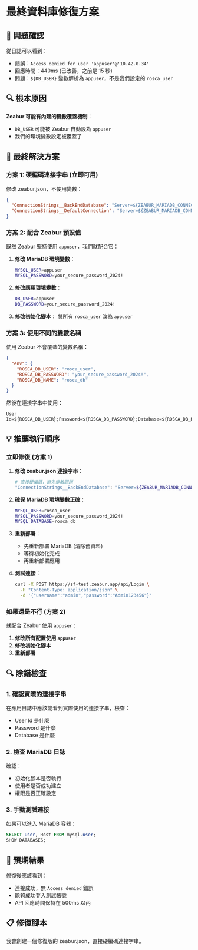 # 最終資料庫修復方案

## 🎯 問題確認

從日誌可以看到：
- 錯誤：`Access denied for user 'appuser'@'10.42.0.34'`
- 回應時間：440ms (已改善，之前是 15 秒)
- 問題：`${DB_USER}` 變數解析為 `appuser`，不是我們設定的 `rosca_user`

## 🔍 根本原因

**Zeabur 可能有內建的變數覆蓋機制**：
- `DB_USER` 可能被 Zeabur 自動設為 `appuser`
- 我們的環境變數設定被覆蓋了

## 🚀 最終解決方案

### 方案 1: 硬編碼連接字串 (立即可用)

修改 zeabur.json，不使用變數：

```json
{
  "ConnectionStrings__BackEndDatabase": "Server=${ZEABUR_MARIADB_CONNECTION_HOST};Port=${ZEABUR_MARIADB_CONNECTION_PORT};User Id=rosca_user;Password=your_secure_password_2024!;Database=rosca_db;CharSet=utf8mb4;AllowUserVariables=True;UseAffectedRows=False;ConnectionTimeout=60;CommandTimeout=120;Pooling=true;MinimumPoolSize=5;MaximumPoolSize=100;ConnectionLifeTime=300;ConnectRetryCount=3;ConnectRetryInterval=10;",
  "ConnectionStrings__DefaultConnection": "Server=${ZEABUR_MARIADB_CONNECTION_HOST};Port=${ZEABUR_MARIADB_CONNECTION_PORT};User Id=rosca_user;Password=your_secure_password_2024!;Database=rosca_db;CharSet=utf8mb4;AllowUserVariables=True;UseAffectedRows=False;ConnectionTimeout=60;CommandTimeout=120;Pooling=true;MinimumPoolSize=5;MaximumPoolSize=100;ConnectionLifeTime=300;ConnectRetryCount=3;ConnectRetryInterval=10;"
}
```

### 方案 2: 配合 Zeabur 預設值

既然 Zeabur 堅持使用 `appuser`，我們就配合它：

1. **修改 MariaDB 環境變數**：
   ```bash
   MYSQL_USER=appuser
   MYSQL_PASSWORD=your_secure_password_2024!
   ```

2. **修改應用環境變數**：
   ```bash
   DB_USER=appuser
   DB_PASSWORD=your_secure_password_2024!
   ```

3. **修改初始化腳本**：
   將所有 `rosca_user` 改為 `appuser`

### 方案 3: 使用不同的變數名稱

使用 Zeabur 不會覆蓋的變數名稱：

```json
{
  "env": {
    "ROSCA_DB_USER": "rosca_user",
    "ROSCA_DB_PASSWORD": "your_secure_password_2024!",
    "ROSCA_DB_NAME": "rosca_db"
  }
}
```

然後在連接字串中使用：
```
User Id=${ROSCA_DB_USER};Password=${ROSCA_DB_PASSWORD};Database=${ROSCA_DB_NAME}
```

## 💡 推薦執行順序

### 立即修復 (方案 1)

1. **修改 zeabur.json 連接字串**：
   ```bash
   # 直接硬編碼，避免變數問題
   "ConnectionStrings__BackEndDatabase": "Server=${ZEABUR_MARIADB_CONNECTION_HOST};Port=${ZEABUR_MARIADB_CONNECTION_PORT};User Id=rosca_user;Password=your_secure_password_2024!;Database=rosca_db;CharSet=utf8mb4;AllowUserVariables=True;UseAffectedRows=False;ConnectionTimeout=60;CommandTimeout=120;Pooling=true;MinimumPoolSize=5;MaximumPoolSize=100;ConnectionLifeTime=300;ConnectRetryCount=3;ConnectRetryInterval=10;"
   ```

2. **確保 MariaDB 環境變數正確**：
   ```bash
   MYSQL_USER=rosca_user
   MYSQL_PASSWORD=your_secure_password_2024!
   MYSQL_DATABASE=rosca_db
   ```

3. **重新部署**：
   - 先重新部署 MariaDB (清除舊資料)
   - 等待初始化完成
   - 再重新部署應用

4. **測試連接**：
   ```bash
   curl -X POST https://sf-test.zeabur.app/api/Login \
     -H "Content-Type: application/json" \
     -d '{"username":"admin","password":"Admin123456"}'
   ```

### 如果還是不行 (方案 2)

就配合 Zeabur 使用 `appuser`：

1. **修改所有配置使用 `appuser`**
2. **修改初始化腳本**
3. **重新部署**

## 🔍 除錯檢查

### 1. 確認實際的連接字串

在應用日誌中應該能看到實際使用的連接字串，檢查：
- User Id 是什麼
- Password 是什麼  
- Database 是什麼

### 2. 檢查 MariaDB 日誌

確認：
- 初始化腳本是否執行
- 使用者是否成功建立
- 權限是否正確設定

### 3. 手動測試連接

如果可以進入 MariaDB 容器：
```sql
SELECT User, Host FROM mysql.user;
SHOW DATABASES;
```

## 🎯 預期結果

修復後應該看到：
- 連接成功，無 `Access denied` 錯誤
- 能夠成功登入測試帳號
- API 回應時間保持在 500ms 以內

## 📋 修復腳本

我會創建一個修復版的 zeabur.json，直接硬編碼連接字串。